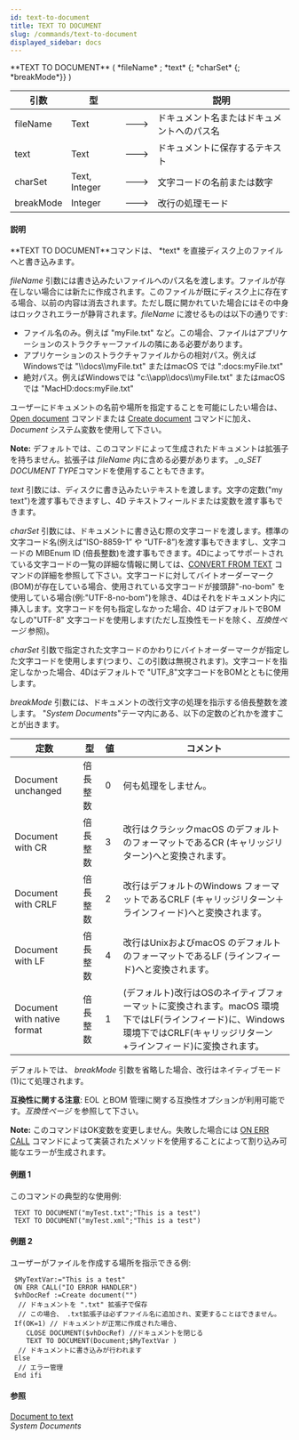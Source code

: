 ```yaml
---
id: text-to-document
title: TEXT TO DOCUMENT
slug: /commands/text-to-document
displayed_sidebar: docs
---
```


<!--REF #_command_.TEXT TO DOCUMENT.Syntax-->**TEXT TO DOCUMENT** ( *fileName* ; *text* {; *charSet* {; *breakMode*}} )<!-- END REF-->
<!--REF #_command_.TEXT TO DOCUMENT.Params-->
| 引数 | 型 |  | 説明 |
| --- | --- | --- | --- |
| fileName | Text | &#x1F852; | ドキュメント名またはドキュメントへのパス名 |
| text | Text | &#x1F852; | ドキュメントに保存するテキスト |
| charSet | Text, Integer | &#x1F852; | 文字コードの名前または数字 |
| breakMode | Integer | &#x1F852; | 改行の処理モード |

<!-- END REF-->

#### 説明 

<!--REF #_command_.TEXT TO DOCUMENT.Summary-->**TEXT TO DOCUMENT**コマンドは、 *text* を直接ディスク上のファイルへと書き込みます。<!-- END REF-->

*fileName* 引数には書き込みたいファイルへのパス名を渡します。ファイルが存在しない場合には新たに作成されます。このファイルが既にディスク上に存在する場合、以前の内容は消去されます。ただし既に開かれていた場合にはその中身はロックされエラーが静背されます。*fileName* に渡せるものは以下の通りです:

* ファイル名のみ。例えば "myFile.txt" など。この場合、ファイルはアプリケーションのストラクチャーファイルの隣にある必要があります。
* アプリケーションのストラクチャファイルからの相対パス。例えばWindowsでは "\\\\docs\\\\myFile.txt" またはmacOS では ":docs:myFile.txt"
* 絶対パス。例えばWindowsでは "c:\\\\app\\\\docs\\\\myFile.txt" またはmacOS では "MacHD:docs:myFile.txt"

ユーザーにドキュメントの名前や場所を指定することを可能にしたい場合は、 [Open document](open-document.md) コマンドまたは [Create document](create-document.md) コマンドに加え、 *Document* システム変数を使用して下さい。

**Note:** デフォルトでは、このコマンドによって生成されたドキュメントは拡張子を持ちません。拡張子は *fileName* 内に含める必要があります。 *\_o\_SET DOCUMENT TYPE*コマンドを使用することもできます。

*text* 引数には、ディスクに書き込みたいテキストを渡します。文字の定数("my text")を渡す事もできますし、4D テキストフィールドまたは変数を渡す事もできます。

*charSet* 引数には、ドキュメントに書き込む際の文字コードを渡します。標準の文字コード名(例えば“ISO-8859-1” や “UTF-8”)を渡す事もできますし、文字コードの MIBEnum ID (倍長整数)を渡す事もできます。4Dによってサポートされている文字コードの一覧の詳細な情報に関しては、[CONVERT FROM TEXT](convert-from-text.md) コマンドの詳細を参照して下さい。文字コードに対してバイトオーダーマーク(BOM)が存在している場合、使用されている文字コードが接頭辞"-no-bom" を使用している場合(例:"UTF-8-no-bom")を除き、4Dはそれをドキュメント内に挿入します。文字コードを何も指定しなかった場合、4D はデフォルトでBOM なしの"UTF-8" 文字コードを使用します(ただし互換性モードを除く、*互換性ページ* 参照)。

*charSet* 引数で指定された文字コードのかわりにバイトオーダーマークが指定した文字コードを使用します(つまり、この引数は無視されます)。文字コードを指定しなかった場合、4Dはデフォルトで "UTF\_8"文字コードをBOMとともに使用します。

*breakMode* 引数には、ドキュメントの改行文字の処理を指示する倍長整数を渡します。 "*System Documents*"テーマ内にある、以下の定数のどれかを渡すことが出きます。

| 定数                          | 型    | 値 | コメント                                                                                                 |
| --------------------------- | ---- | - | ---------------------------------------------------------------------------------------------------- |
| Document unchanged          | 倍長整数 | 0 | 何も処理をしません。                                                                                           |
| Document with CR            | 倍長整数 | 3 | 改行はクラシックmacOS のデフォルトのフォーマットであるCR (キャリッジリターン)へと変換されます。                                                |
| Document with CRLF          | 倍長整数 | 2 | 改行はデフォルトのWindows フォーマットであるCRLF (キャリッジリターン＋ラインフィード)へと変換されます。                                          |
| Document with LF            | 倍長整数 | 4 | 改行はUnixおよびmacOS のデフォルトのフォーマットであるLF (ラインフィード)へと変換されます。                                                |
| Document with native format | 倍長整数 | 1 | (デフォルト)改行はOSのネイティブフォーマットに変換されます。macOS 環境下ではLF(ラインフィード)に、Windows 環境下ではCRLF(キャリッジリターン+ラインフィード)に変換されます。 |

デフォルトでは、 *breakMode* 引数を省略した場合、改行はネイティブモード(1)にて処理されます。

**互換性に関する注意**: EOL とBOM 管理に関する互換性オプションが利用可能です。*互換性ページ* を参照して下さい。

**Note:** このコマンドはOK変数を変更しません。失敗した場合には [ON ERR CALL](on-err-call.md) コマンドによって実装されたメソッドを使用することによって割り込み可能なエラーが生成されます。

#### 例題 1 

このコマンドの典型的な使用例:

```4d
 TEXT TO DOCUMENT("myTest.txt";"This is a test")
 TEXT TO DOCUMENT("myTest.xml";"This is a test")
```

#### 例題 2 

ユーザーがファイルを作成する場所を指示できる例:

```4d
 $MyTextVar:="This is a test"
 ON ERR CALL("IO ERROR HANDLER")
 $vhDocRef :=Create document("")
  // ドキュメントを ".txt" 拡張子で保存
  // この場合、 .txt拡張子は必ずファイル名に追加され、変更することはできません。
 If(OK=1) // ドキュメントが正常に作成された場合、
    CLOSE DOCUMENT($vhDocRef) //ドキュメントを閉じる
    TEXT TO DOCUMENT(Document;$MyTextVar )
  // ドキュメントに書き込みが行われます
 Else
  // エラー管理
 End ifi
```

#### 参照 

[Document to text](document-to-text.md)  
*System Documents*  